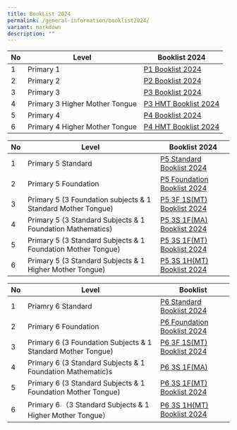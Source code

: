 ```yaml
---
title: BookList 2024
permalink: /general-information/booklist2024/
variant: markdown
description: ""
---
```

| No | Level | Booklist 2024 |
| -------- | -------- | -------- |
| 1  | Primary 1    |   [P1 Booklist 2024](https://go.gov.sg/p1booklistxishan2024)   |
| 2 | Primary 2 |  [P2 Booklist 2024](https://go.gov.sg/p2booklistxishan2024)|
| 3 | Primary 3 | [P3 Booklist 2024](https://go.gov.sg/p3booklistxishan2024) |
| 4 | Primary 3 Higher Mother Tongue | [P3 HMT Booklist 2024](https://go.gov.sg/p3hmtbooklistxishan2024) |
| 5 | Primary 4 |[P4 Booklist 2024](https://go.gov.sg/p4booklistxishan2024) |
| 6 | Primary 4 Higher Mother Tongue | [P4 HMT Booklist 2024](https://go.gov.sg/p4hmtbooklistxishan2024)|



| No | Level | Booklist 2024 |  
| -------- | -------- | -------- |
| 1   | Primary 5 Standard |  [P5 Standard Booklist 2024](https://go.gov.sg/p5standardbooklist2024xishan)  |
| 2  | Primary 5 Foundation |  [P5 Foundation Booklist 2024](https://go.gov.sg/p5foundationbooklistxishan2024)|
| 3  | Primary 5  (3 Foundation subjects & 1 Standard Mother Tongue) | [P5 3F 1S(MT) Booklist 2024](https://go.gov.sg/p53f1smtbooklistxishan2024)|
| 4  | Primary 5 (3 Standard Subjects & 1 Foundation Mathematics) | [P5 3S 1F(MA) Booklist 2024](https://go.gov.sg/p53s1fmabooklist2024xishan)|
| 5  | Primary 5 (3 Standard Subjects & 1 Foundation Mother Tongue) | [P5 3S 1F(MT) Booklist 2024](https://go.gov.sg/p53s1fmtbooklist2024xishan)|
| 6  | Primary 5  (3 Standard Subjects & 1 Higher Mother Tongue) | [P5  3S 1H(MT) Booklist 2024](https://go.gov.sg/p53s1hmtbooklist2024xishan)|



| No | Level | Booklist|
| -------- | -------- | -------- |
| 1   | Priamry 6 Standard  |   [P6 Standard Booklist 2024](https://go.gov.sg/p6standardbooklistxishan2024)  |
| 2 | Primary 6 Foundation | [P6 Foundation Booklist 2024](https://go.gov.sg/p6foundationbooklistxishan2024) |
| 3| Primary 6 (3 Foundation Subjects & 1 Standard Mother Tongue) | [P6 3F 1S(MT) Booklist 2024](https://go.gov.sg/p63f1smtbooklistxishan2024)|
| 4| Primary 6 (3 Standard Subjects & 1 Foundation Mathematic)s |[P6 3S 1F(MA)](https://go.gov.sg/p63s1fmabooklistxps2024) |
|5| Primary 6 (3 Standard Subjects & 1 Foundation Mother Tongue)|  [P6 3S 1F(MT) Booklist 2024](https://go.gov.sg/p63s1fmtbooklistxps2024)|
|6| Primary 6 （3 Standard Subjects & 1 Higher Mother Tongue）| [P6 3S 1H(MT) Booklist 2024](https://go.gov.sg/p63s1hmtbooklistxps2024)|


